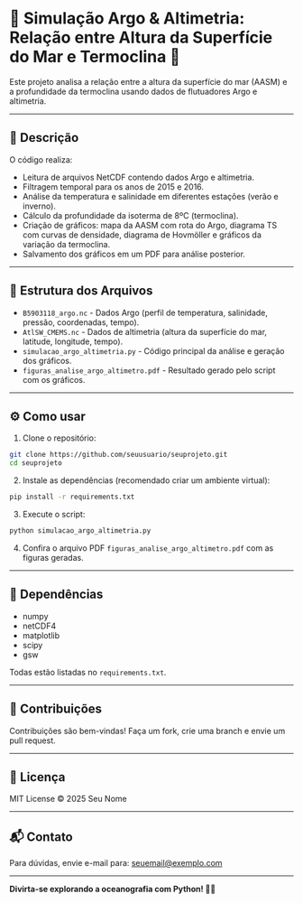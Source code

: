 # 🌊 Simulação Argo & Altimetria: Relação entre Altura da Superfície do Mar e Termoclina 🐠

Este projeto analisa a relação entre a altura da superfície do mar (AASM) e a profundidade da termoclina usando dados de flutuadores Argo e altimetria.

---

## 🚀 Descrição

O código realiza:

- Leitura de arquivos NetCDF contendo dados Argo e altimetria.
- Filtragem temporal para os anos de 2015 e 2016.
- Análise da temperatura e salinidade em diferentes estações (verão e inverno).
- Cálculo da profundidade da isoterma de 8ºC (termoclina).
- Criação de gráficos: mapa da AASM com rota do Argo, diagrama TS com curvas de densidade, diagrama de Hovmöller e gráficos da variação da termoclina.
- Salvamento dos gráficos em um PDF para análise posterior.

---

## 📂 Estrutura dos Arquivos

- `B5903118_argo.nc` - Dados Argo (perfil de temperatura, salinidade, pressão, coordenadas, tempo).
- `AtlSW_CMEMS.nc` - Dados de altimetria (altura da superfície do mar, latitude, longitude, tempo).
- `simulacao_argo_altimetria.py` - Código principal da análise e geração dos gráficos.
- `figuras_analise_argo_altimetro.pdf` - Resultado gerado pelo script com os gráficos.

---

## ⚙️ Como usar

1. Clone o repositório:

```bash
git clone https://github.com/seuusuario/seuprojeto.git
cd seuprojeto
```

2. Instale as dependências (recomendado criar um ambiente virtual):

```bash
pip install -r requirements.txt
```

3. Execute o script:

```bash
python simulacao_argo_altimetria.py
```

4. Confira o arquivo PDF `figuras_analise_argo_altimetro.pdf` com as figuras geradas.

---

## 🧰 Dependências

- numpy
- netCDF4
- matplotlib
- scipy
- gsw

Todas estão listadas no `requirements.txt`.

---

## 🤝 Contribuições

Contribuições são bem-vindas! Faça um fork, crie uma branch e envie um pull request.

---

## 📄 Licença

MIT License © 2025 Seu Nome

---

## 📬 Contato

Para dúvidas, envie e-mail para: seuemail@exemplo.com

---

**Divirta-se explorando a oceanografia com Python! 🐬🌐**
